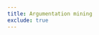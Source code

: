 ```yaml
---
title: Argumentation mining
exclude: true
---
```


<head>
    <script type="text/javascript" src="https://cdn.jsdelivr.net/gh/pcooksey/bibtex-js@1.0.0/src/bibtex_js.min.js"></script>
</head>

<body>
    <bibtex src="argmining.bib"></bibtex>
    <div id="bibtex_display"></div>
</body>